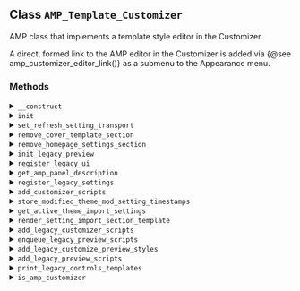 ## Class `AMP_Template_Customizer`

AMP class that implements a template style editor in the Customizer.

A direct, formed link to the AMP editor in the Customizer is added via {@see amp_customizer_editor_link()} as a submenu to the Appearance menu.

### Methods
<details>
<summary><code>__construct</code></summary>

```php
protected __construct( \WP_Customize_Manager $wp_customize, ReaderThemeLoader $reader_theme_loader )
```

AMP_Template_Customizer constructor.


</details>
<details>
<summary><code>init</code></summary>

```php
static public init( \WP_Customize_Manager $wp_customize )
```

Initialize the template Customizer feature class.


</details>
<details>
<summary><code>set_refresh_setting_transport</code></summary>

```php
protected set_refresh_setting_transport()
```

Force changes to header video to cause refresh since there are various JS dependencies that prevent selective refresh from working properly.

In the AMP Customizer preview, selective refresh partial for `custom_header` will render &lt;amp-video&gt; or &lt;amp-youtube&gt; elements. Nevertheless, custom-header.js in core is not expecting AMP components. Therefore the `wp-custom-header-video-loaded` event never fires. This prevents themes from toggling the `has-header-video` class on the body.
 Additionally, the Twenty Seventeen core theme (the only which supports header videos) has two separate scripts `twentyseventeen-global` and `twentyseventeen-skip-link-focus-fix` which are depended on for displaying the video, for example toggling the &#039;has-header-video&#039; class when the video is added or removed.
 This applies whenever AMP is being served in the Customizer preview, that is, in Standard mode or Reader mode with a Reader theme.


</details>
<details>
<summary><code>remove_cover_template_section</code></summary>

```php
protected remove_cover_template_section()
```

Remove the Cover Template section if needed.

Prevent showing the &quot;Cover Template&quot; section if the active (non-Reader) theme does not have the same template as Twenty Twenty, as otherwise the user would be shown a section that would never reflect any preview change.


</details>
<details>
<summary><code>remove_homepage_settings_section</code></summary>

```php
protected remove_homepage_settings_section()
```

Remove the Homepage Settings section in the AMP Customizer for a Reader theme if needed.

The Homepage Settings section exclusively contains controls for options which apply to both AMP and non-AMP. If this is the case and there are no other controls added to it, then remove the section. Otherwise, the controls will all get the same notice added to them.


</details>
<details>
<summary><code>init_legacy_preview</code></summary>

```php
public init_legacy_preview()
```

Init Customizer preview for legacy.


</details>
<details>
<summary><code>register_legacy_ui</code></summary>

```php
public register_legacy_ui()
```

Sets up the AMP Customizer preview.


</details>
<details>
<summary><code>get_amp_panel_description</code></summary>

```php
protected get_amp_panel_description()
```

Get AMP panel description.

This is also added to the root panel description in the AMP Customizer when a Reader theme is being customized.


</details>
<details>
<summary><code>register_legacy_settings</code></summary>

```php
public register_legacy_settings()
```

Registers settings for customizing Legacy Reader AMP templates.


</details>
<details>
<summary><code>add_customizer_scripts</code></summary>

```php
public add_customizer_scripts()
```

Load up AMP scripts needed for Customizer integrations when a Reader theme has been selected.


</details>
<details>
<summary><code>store_modified_theme_mod_setting_timestamps</code></summary>

```php
public store_modified_theme_mod_setting_timestamps()
```

Store the timestamps for modified theme settings.

This is used to determine which settings from the Active theme should be presented for importing into the Reader theme. If a setting has been modified more recently in the Reader theme, then it doesn&#039;t make much sense to offer for the user to re-import a customization they already made.


</details>
<details>
<summary><code>get_active_theme_import_settings</code></summary>

```php
protected get_active_theme_import_settings()
```

Get settings to import from the active theme.


</details>
<details>
<summary><code>render_setting_import_section_template</code></summary>

```php
public render_setting_import_section_template()
```

Render template for the setting import &quot;section&quot;.

This section only has a menu item and it is not intended to expand.


</details>
<details>
<summary><code>add_legacy_customizer_scripts</code></summary>

```php
public add_legacy_customizer_scripts()
```

Load up AMP scripts needed for Customizer integrations in Legacy Reader mode.


</details>
<details>
<summary><code>enqueue_legacy_preview_scripts</code></summary>

```php
public enqueue_legacy_preview_scripts()
```

Enqueues scripts used in both the AMP and non-AMP Customizer preview (only applies to Legacy Reader mode).


</details>
<details>
<summary><code>add_legacy_customize_preview_styles</code></summary>

```php
public add_legacy_customize_preview_styles()
```

Add AMP Customizer preview styles for Legacy Reader mode.


</details>
<details>
<summary><code>add_legacy_preview_scripts</code></summary>

```php
public add_legacy_preview_scripts()
```

Enqueues Legacy Reader scripts and does wp_print_footer_scripts() so we can output customizer scripts.

This breaks AMP validation in the customizer but is necessary for the live preview.


</details>
<details>
<summary><code>print_legacy_controls_templates</code></summary>

```php
public print_legacy_controls_templates()
```

Print templates needed for AMP in Customizer (for Legacy Reader mode).


</details>
<details>
<summary><code>is_amp_customizer</code></summary>

```php
static public is_amp_customizer()
```

Whether the Customizer is AMP. This is always true since the AMP Customizer has been merged with the main Customizer.


</details>
